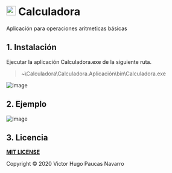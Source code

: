 # <img src="https://user-images.githubusercontent.com/59380623/78417826-aa24c900-75fb-11ea-9cf3-cf7e6307cafd.png" width="25"> **Calculadora**
Aplicación para operaciones aritmeticas básicas

## 1. Instalación
Ejecutar la aplicación Calculadora.exe de la siguiente ruta.
> ~\Calculadora\Calculadora.Aplicación\bin\Calculadora.exe

![image](https://user-images.githubusercontent.com/59380623/78417842-dccec180-75fb-11ea-9c73-41e474f5f53b.png)

## 2. Ejemplo
![image](https://user-images.githubusercontent.com/59380623/78417863-1bfd1280-75fc-11ea-89aa-ec13a7af8182.png)

## 3. Licencia
**[MIT LICENSE](https://github.com/victorpaucas/Calculadora/blob/master/LICENSE)**

Copyright © 2020 Victor Hugo Paucas Navarro

